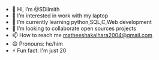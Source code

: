 - 👋 Hi, I’m @SDilmith
- 👀 I’m interested in work with my laptop
- 🌱 I’m currently learning python,SQL,C,Web development
- 💞️ I’m looking to collaborate open sources projects
- 📫 How to reach me matheeshakalhara2004@gmail.com
- 😄 Pronouns: he/him
- ⚡ Fun fact: I'm just 20

<!---
SDilmith/SDilmith is a ✨ special ✨ repository because its `README.md` (this file) appears on your GitHub profile.
You can click the Preview link to take a look at your changes.
--->
